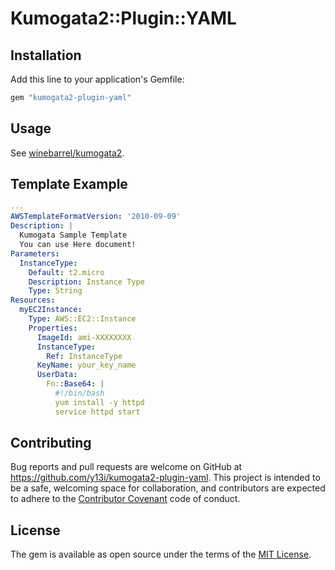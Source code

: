 # Kumogata2::Plugin::YAML

## Installation

Add this line to your application's Gemfile:

```ruby
gem "kumogata2-plugin-yaml"
```

## Usage

See [winebarrel/kumogata2](https://github.com/winebarrel/kumogata2).

## Template Example

```yaml
---
AWSTemplateFormatVersion: '2010-09-09'
Description: |
  Kumogata Sample Template
  You can use Here document!
Parameters:
  InstanceType:
    Default: t2.micro
    Description: Instance Type
    Type: String
Resources:
  myEC2Instance:
    Type: AWS::EC2::Instance
    Properties:
      ImageId: ami-XXXXXXXX
      InstanceType:
        Ref: InstanceType
      KeyName: your_key_name
      UserData:
        Fn::Base64: |
          #!/bin/bash
          yum install -y httpd
          service httpd start
```

## Contributing

Bug reports and pull requests are welcome on GitHub at https://github.com/y13i/kumogata2-plugin-yaml. This project is intended to be a safe, welcoming space for collaboration, and contributors are expected to adhere to the [Contributor Covenant](http://contributor-covenant.org) code of conduct.

## License

The gem is available as open source under the terms of the [MIT License](http://opensource.org/licenses/MIT).
